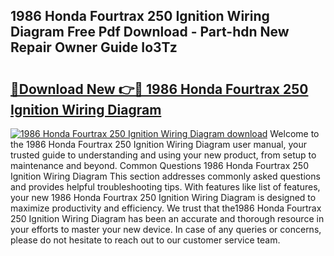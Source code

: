 ## 1986 Honda Fourtrax 250 Ignition Wiring Diagram Free Pdf Download - Part-hdn New Repair Owner Guide Io3Tz

# <h2><a href="http://dfhw17j.blite.top/?on=1986+Honda+Fourtrax+250+Ignition+Wiring+Diagram">🔗Download New 👉🔴 1986 Honda Fourtrax 250 Ignition Wiring Diagram</a></h2>

[![1986 Honda Fourtrax 250 Ignition Wiring Diagram download](https://i.imgur.com/lujVjoI.png)](http://dfhw17j.blite.top/?on=1986+Honda+Fourtrax+250+Ignition+Wiring+Diagram)
Welcome to the 1986 Honda Fourtrax 250 Ignition Wiring Diagram user manual, your trusted guide to understanding and using your new product, from setup to maintenance and beyond. Common Questions 1986 Honda Fourtrax 250 Ignition Wiring Diagram This section addresses commonly asked questions and provides helpful troubleshooting tips. With features like list of features, your new 1986 Honda Fourtrax 250 Ignition Wiring Diagram is designed to maximize productivity and efficiency. We trust that the1986 Honda Fourtrax 250 Ignition Wiring Diagram has been an accurate and thorough resource in your efforts to master your new device. In case of any queries or concerns, please do not hesitate to reach out to our customer service team.
